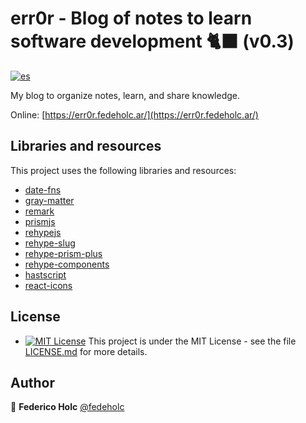 # err0r - Blog of notes to learn software development 🐈‍⬛ (v0.3)

[![es](https://img.shields.io/badge/lang-es-yellow.svg)](https://github.com/fedeholc/err0r/blob/main/README.es.md)

My blog to organize notes, learn, and share knowledge.

Online: [https://err0r.fedeholc.ar/](https://err0r.fedeholc.ar/)

## Libraries and resources

This project uses the following libraries and resources:

- [date-fns](https://www.npmjs.com/package/date-fns)
- [gray-matter](https://www.npmjs.com/package/gray-matter)
- [remark](https://www.npmjs.com/package/remark)
- [prismjs](https://prismjs.com/)
- [rehypejs](https://github.com/rehypejs)
- [rehype-slug](https://github.com/rehypejs/rehype-slug)
- [rehype-prism-plus](https://github.com/timlrx/rehype-prism-plus)
- [rehype-components](https://github.com/marekweb/rehype-components)
- [hastscript](https://github.com/syntax-tree/hastscript)
- [react-icons](https://github.com/react-icons/react-icons)

## License

- [![MIT License](https://img.shields.io/badge/License-MIT-yellow.svg)](https://opensource.org/licenses/) This project is under the MIT License - see the file [LICENSE.md](LICENSE.md) for more details.

## Author

👤 **Federico Holc** [@fedeholc](https://github.com/fedeholc)

